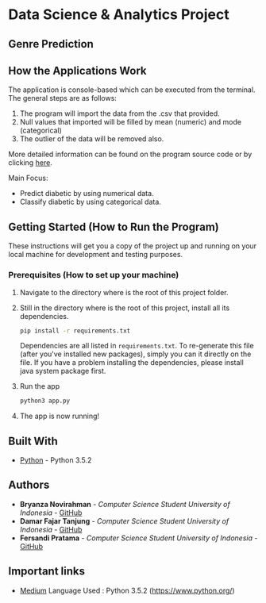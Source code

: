 # Data Science & Analytics Project

## Genre Prediction 

## How the Applications Work

The application is console-based which can be executed from the terminal. The general steps are as follows:

1. The program will import the data from the .csv that provided. 
2. Null values that imported will be filled by mean (numeric) and mode (categorical)
3. The outlier of the data will be removed also. 

More detailed information can be found on the program source code or by clicking [here](https://medium.com/mlreview/gradient-boosting-from-scratch-1e317ae4587d).

Main Focus:
* Predict diabetic by using numerical data.
* Classify diabetic by using categorical data. 

## Getting Started (How to Run the Program)

These instructions will get you a copy of the project up and running on your local machine for development and testing purposes. 

### Prerequisites (How to set up your machine)

1. Navigate to the directory where is the root of this project folder.
2. Still in the directory where is the root of this project, install all its dependencies.

    ```bash
    pip install -r requirements.txt
    ```

    Dependencies are all listed in `requirements.txt`. To re-generate
    this file (after you've installed new packages), simply you can
    it directly on the file. If you have a problem installing the dependencies, 
    please install java system package first.

3. Run the app

    ```bash
    python3 app.py
    ```
4. The app is now running!

## Built With

* [Python](https://www.python.org/) - Python 3.5.2

## Authors

* **Bryanza Novirahman** - *Computer Science Student University of Indonesia* - [GitHub](https://github.com/bryanzanr)
* **Damar Fajar Tanjung** - *Computer Science Student University of Indonesia* - [GitHub](https://github.com/fersandiP)
* **Fersandi Pratama** - *Computer Science Student University of Indonesia* - [GitHub](https://github.com/damartanjung)

## Important links
* [Medium](https://medium.com/mlreview/gradient-boosting-from-scratch-1e317ae4587d)
Language Used : Python 3.5.2 (https://www.python.org/)